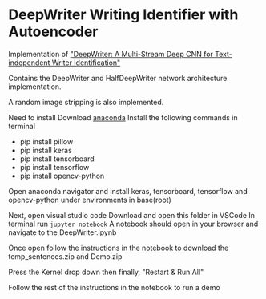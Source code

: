# DeepWriter Writing Identifier with Autoencoder
Implementation of ["DeepWriter: A Multi-Stream Deep CNN for Text-independent Writer Identification"](https://arxiv.org/abs/1606.06472)

Contains the DeepWriter and HalfDeepWriter network architecture implementation.

A random image stripping is also implemented.

Need to install
Download [anaconda](https://www.anaconda.com/download)
Install the following commands in terminal
- pip install pillow
- pip install keras
- pip install tensorboard
- pip install tensorflow
- pip install opencv-python

Open anaconda navigator and install keras, tensorboard, tensorflow and opencv-python under environments in base(root)

Next, open visual studio code
Download and open this folder in VSCode
In terminal run ```jupyter notebook```
A notebook should open in your browser and navigate to the DeepWriter.ipynb

Once open follow the instructions in the notebook to download the temp_sentences.zip and Demo.zip

Press the Kernel drop down then finally, "Restart & Run All"

Follow the rest of the instructions in the notebook to run a demo

<!--
NOTES
Modify the loadData() function to work with dataset.
The X must contain image of shape (row, column, 1) and y must contain target class.
-->
